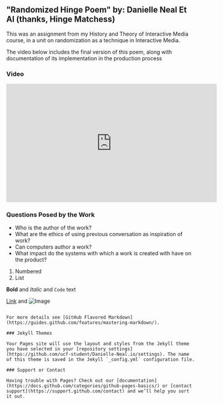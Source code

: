 ## "Randomized Hinge Poem" by: Danielle Neal Et Al (thanks, Hinge Matchess)

This was an assignment from my History and Theory of Interactive Media course, in a unit on randomization as a 
technique in Interactive Media. 

The video below includes the final version of this poem, along with documentation of its implementation in the 
production process

### Video

<iframe width="560" height="315" src="https://www.youtube.com/embed/WyArOHS6B6g" frameborder="0" allow="accelerometer; autoplay; clipboard-write; encrypted-media; gyroscope; picture-in-picture" allowfullscreen></iframe>





### Questions Posed by the Work


- Who is the author of the work?
- What are the ethics of using previous conversation as inspiration of work?
- Can computers author a work?
- What impact do the systems with which a work is created with have on the product?

1. Numbered
2. List

**Bold** and _Italic_ and `Code` text

[Link](url) and ![Image](src)
```

For more details see [GitHub Flavored Markdown](https://guides.github.com/features/mastering-markdown/).

### Jekyll Themes

Your Pages site will use the layout and styles from the Jekyll theme you have selected in your [repository settings](https://github.com/ucf-student/Danielle-Neal.io/settings). The name of this theme is saved in the Jekyll `_config.yml` configuration file.

### Support or Contact

Having trouble with Pages? Check out our [documentation](https://docs.github.com/categories/github-pages-basics/) or [contact support](https://support.github.com/contact) and we’ll help you sort it out.
